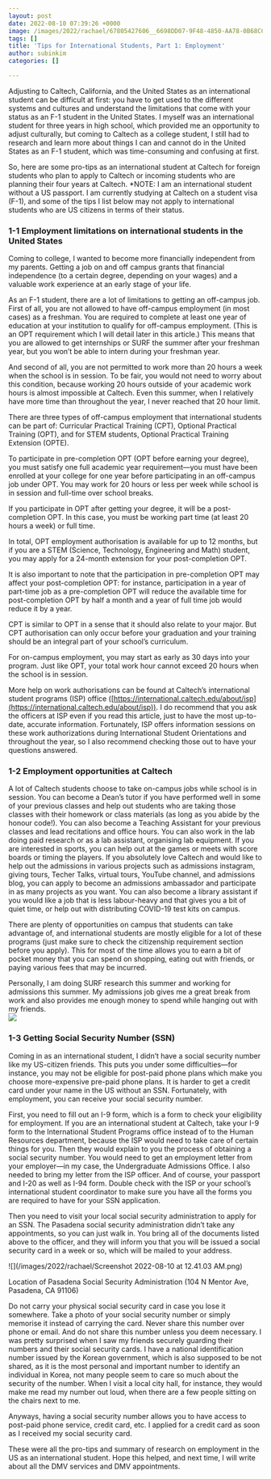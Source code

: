 ```yaml
---
layout: post
date: 2022-08-10 07:39:26 +0000
image: /images/2022/rachael/67805427606__6698DD07-9F48-4850-AA78-0B68CCD2CF72.png
tags: []
title: 'Tips for International Students, Part 1: Employment'
author: subinkim
categories: []

---
```

Adjusting to Caltech, California, and the United States as an international student can be difficult at first: you have to get used to the different systems and cultures and understand the limitations that come with your status as an F-1 student in the United States. I myself was an international student for three years in high school, which provided me an opportunity to adjust culturally, but coming to Caltech as a college student, I still had to research and learn more about things I can and cannot do in the United States as an F-1 student, which was time-consuming and confusing at first.

So, here are some pro-tips as an international student at Caltech for foreign students who plan to apply to Caltech or incoming students who are planning their four years at Caltech. *NOTE: I am an international student without a US passport. I am currently studying at Caltech on a student visa (F-1), and some of the tips I list below may not apply to international students who are US citizens in terms of their status.

### 1-1 Employment limitations on international students in the United States

Coming to college, I wanted to become more financially independent from my parents. Getting a job on and off campus grants that financial independence (to a certain degree, depending on your wages) and a valuable work experience at an early stage of your life.

As an F-1 student, there are a lot of limitations to getting an off-campus job. First of all, you are not allowed to have off-campus employment (in most cases) as a freshman. You are required to complete at least one year of education at your institution to qualify for off-campus employment. (This is an OPT requirement which I will detail later in this article.) This means that you are allowed to get internships or SURF the summer after your freshman year, but you won’t be able to intern during your freshman year.

And second of all, you are not permitted to work more than 20 hours a week when the school is in session. To be fair, you would not need to worry about this condition, because working 20 hours outside of your academic work hours is almost impossible at Caltech. Even this summer, when I relatively have more time than throughout the year, I never reached that 20 hour limit.

There are three types of off-campus employment that international students can be part of: Curricular Practical Training (CPT), Optional Practical Training (OPT), and for STEM students, Optional Practical Training Extension (OPTE).

To participate in pre-completion OPT (OPT before earning your degree), you must satisfy one full academic year requirement—you must have been enrolled at your college for one year before participating in an off-campus job under OPT. You may work for 20 hours or less per week while school is in session and full-time over school breaks.

If you participate in OPT after getting your degree, it will be a post-completion OPT. In this case, you must be working part time (at least 20 hours a week) or full time.

In total, OPT employment authorisation is available for up to 12 months, but if you are a STEM (Science, Technology, Engineering and Math) student, you may apply for a 24-month extension for your post-completion OPT.

It is also important to note that the participation in pre-completion OPT may affect your post-completion OPT: for instance, participation in a year of part-time job as a pre-completion OPT will reduce the available time for post-completion OPT by half a month and a year of full time job would reduce it by a year.

CPT is similar to OPT in a sense that it should also relate to your major. But CPT authorisation can only occur before your graduation and your training should be an integral part of your school’s curriculum.

For on-campus employment, you may start as early as 30 days into your program. Just like OPT, your total work hour cannot exceed 20 hours when the school is in session.

More help on work authorisations can be found at Caltech’s international student programs (ISP) office ([https://international.caltech.edu/about/isp](https://international.caltech.edu/about/isp)). I do recommend that you ask the officers at ISP even if you read this article, just to have the most up-to-date, accurate information. Fortunately, ISP offers information sessions on these work authorizations during International Student Orientations and throughout the year, so I also recommend checking those out to have your questions answered.

### 1-2 Employment opportunities at Caltech

A lot of Caltech students choose to take on-campus jobs while school is in session. You can become a Dean’s tutor if you have performed well in some of your previous classes and help out students who are taking those classes with their homework or class materials (as long as you abide by the honour code!). You can also become a Teaching Assistant for your previous classes and lead recitations and office hours. You can also work in the lab doing paid research or as a lab assistant, organising lab equipment. If you are interested in sports, you can help out at the games or meets with score boards or timing the players. If you absolutely love Caltech and would like to help out the admissions in various projects such as admissions instagram, giving tours, Techer Talks, virtual tours, YouTube channel, and admissions blog, you can apply to become an admissions ambassador and participate in as many projects as you want. You can also become a library assistant if you would like a job that is less labour-heavy and that gives you a bit of quiet time, or help out with distributing COVID-19 test kits on campus.

There are plenty of opportunities on campus that students can take advantage of, and international students are mostly eligible for a lot of these programs (just make sure to check the citizenship requirement section before you apply). This for most of the time allows you to earn a bit of pocket money that you can spend on shopping, eating out with friends, or paying various fees that may be incurred.

Personally, I am doing SURF research this summer and working for admissions this summer. My admissions job gives me a great break from work and also provides me enough money to spend while hanging out with my friends.  
![](/images/2022/rachael/67805427606__6698DD07-9F48-4850-AA78-0B68CCD2CF72.png)

### 1-3 Getting Social Security Number (SSN)

Coming in as an international student, I didn’t have a social security number like my US-citizen friends. This puts you under some difficulties—for instance, you may not be eligible for post-paid phone plans which make you choose more-expensive pre-paid phone plans. It is harder to get a credit card under your name in the US without an SSN. Fortunately, with employment, you can receive your social security number.

First, you need to fill out an I-9 form, which is a form to check your eligibility for employment. If you are an international student at Caltech, take your I-9 form to the International Student Programs office instead of to the Human Resources department, because the ISP would need to take care of certain things for you. Then they would explain to you the process of obtaining a social security number. You would need to get an employment letter from your employer—in my case, the Undergraduate Admissions Office. I also needed to bring my letter from the ISP officer. And of course, your passport and I-20 as well as I-94 form. Double check with the ISP or your school’s international student coordinator to make sure you have all the forms you are required to have for your SSN application.

Then you need to visit your local social security administration to apply for an SSN. The Pasadena social security administration didn’t take any appointments, so you can just walk in. You bring all of the documents listed above to the officer, and they will inform you that you will be issued a social security card in a week or so, which will be mailed to your address.

![](/images/2022/rachael/Screenshot 2022-08-10 at 12.41.03 AM.png)

Location of Pasadena Social Security Administration (104 N Mentor Ave, Pasadena, CA 91106)

Do not carry your physical social security card in case you lose it somewhere. Take a photo of your social security number or simply memorise it instead of carrying the card. Never share this number over phone or email. And do not share this number unless you deem necessary. I was pretty surprised when I saw my friends securely guarding their numbers and their social security cards. I have a national identification number issued by the Korean government, which is also supposed to be not shared, as it is the most personal and important number to identify an individual in Korea, not many people seem to care so much about the security of the number. When I visit a local city hall, for instance, they would make me read my number out loud, when there are a few people sitting on the chairs next to me.

Anyways, having a social security number allows you to have access to post-paid phone service, credit card, etc. I applied for a credit card as soon as I received my social security card.

These were all the pro-tips and summary of research on employment in the US as an international student. Hope this helped, and next time, I will write about all the DMV services and DMV appointments.